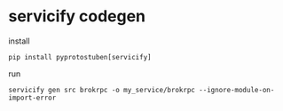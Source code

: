 # servicify codegen

install

```shell
pip install pyprotostuben[servicify]
```

run

```shell
servicify gen src brokrpc -o my_service/brokrpc --ignore-module-on-import-error
```
